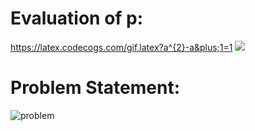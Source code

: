 # Evaluation of p:

<https://latex.codecogs.com/gif.latex?a^{2}-a&plus;1=1>
<img src="https://render.githubusercontent.com/render/math?math=\left (a-\frac{1}{2}\right )^{2}-\left ( i\frac{\sqrt{3}}{2} \right )^{2}=0">

# Problem Statement:

![problem](https://github.com/sathiiii/codeBase/blob/master/codeBase/moraXtreme%20Past%20Problems/moraXtreme1.0/Complex%20Problem/problem.jpg)
